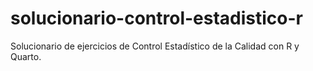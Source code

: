 # solucionario-control-estadistico-r
Solucionario de ejercicios de Control Estadístico de la Calidad con R y Quarto.
